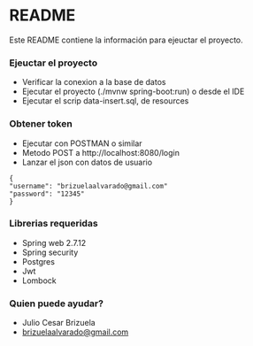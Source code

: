 # README #

Este README contiene la información para ejeuctar el proyecto.

### Ejeuctar el proyecto ###

* Verificar la conexion a la base de datos
* Ejecutar el proyecto (./mvnw spring-boot:run) o desde el IDE
* Ejecutar el scrip data-insert.sql, de resources

### Obtener token ###

* Ejecutar con POSTMAN o similar
* Metodo POST a http://localhost:8080/login
* Lanzar el json con datos de usuario

```
{
"username": "brizuelaalvarado@gmail.com"
"password": "12345"
}
```

### Librerias requeridas ###

* Spring web 2.7.12
* Spring security
* Postgres
* Jwt
* Lombock

### Quien puede ayudar? ###

* Julio Cesar Brizuela
* brizuelaalvarado@gmail.com